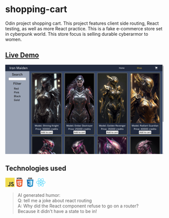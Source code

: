 # shopping-cart

Odin project shopping cart. This project features client side routing, React testing, as well as more React practice. This is a fake e-commerce store set in cyberpunk world. This store focus is selling durable cyberarmor to women.

## [Live Demo](https://confucii.github.io/shopping-cart/)

![Website layout image](https://raw.githubusercontent.com/Confucii/confucii/main/images/shopping_cart.png)

## Technologies used

<img src="https://raw.githubusercontent.com/devicons/devicon/master/icons/javascript/javascript-original.svg" alt="javascript" width="30" height="30"/><img src="https://raw.githubusercontent.com/devicons/devicon/master/icons/html5/html5-original-wordmark.svg" alt="html5" width="30" height="30"/> <img src="https://raw.githubusercontent.com/devicons/devicon/master/icons/css3/css3-original-wordmark.svg" alt="css3" width="30" height="30"/> <img src="https://raw.githubusercontent.com/devicons/devicon/1119b9f84c0290e0f0b38982099a2bd027a48bf1/icons/react/react-original.svg" alt="react" width="30" height="30"/>

> AI generated humor: <br>
> Q: tell me a joke about react routing <br>
> A: Why did the React component refuse to go on a router? <br>
> Because it didn't have a state to be in!

